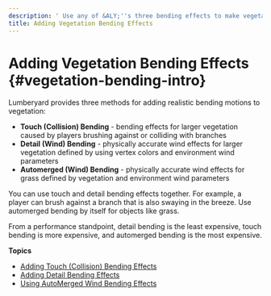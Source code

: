 ```yaml
---
description: ' Use any of &ALY;''s three bending effects to make vegetation bend naturally. '
title: Adding Vegetation Bending Effects
---
```

# Adding Vegetation Bending Effects {#vegetation-bending-intro}

Lumberyard provides three methods for adding realistic bending motions to vegetation:
+ **Touch \(Collision\) Bending** - bending effects for larger vegetation caused by players brushing against or colliding with branches
+ **Detail \(Wind\) Bending** - physically accurate wind effects for larger vegetation defined by using vertex colors and environment wind parameters
+ **Automerged \(Wind\) Bending** - physically accurate wind effects for grass defined by vegetation and environment wind parameters

You can use touch and detail bending effects together\. For example, a player can brush against a branch that is also swaying in the breeze\. Use automerged bending by itself for objects like grass\.

From a performance standpoint, detail bending is the least expensive, touch bending is more expensive, and automerged bending is the most expensive\.

**Topics**
+ [Adding Touch \(Collision\) Bending Effects](/docs/userguide/vegetation/bending-touch-intro.md)
+ [Adding Detail Bending Effects](/docs/userguide/vegetation/bending-detail-intro.md)
+ [Using AutoMerged Wind Bending Effects](/docs/userguide/vegetation/bending-automerged-intro.md)